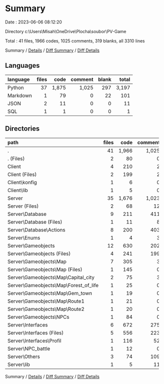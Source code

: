 # Summary

Date : 2023-06-06 08:12:20

Directory c:\\Users\\Misah\\OneDrive\\Plocha\\soubor\\PV-Game

Total : 41 files,  1966 codes, 1025 comments, 319 blanks, all 3310 lines

Summary / [Details](details.md) / [Diff Summary](diff.md) / [Diff Details](diff-details.md)

## Languages
| language | files | code | comment | blank | total |
| :--- | ---: | ---: | ---: | ---: | ---: |
| Python | 37 | 1,875 | 1,025 | 297 | 3,197 |
| Markdown | 1 | 79 | 0 | 22 | 101 |
| JSON | 2 | 11 | 0 | 0 | 11 |
| SQL | 1 | 1 | 0 | 0 | 1 |

## Directories
| path | files | code | comment | blank | total |
| :--- | ---: | ---: | ---: | ---: | ---: |
| . | 41 | 1,966 | 1,025 | 319 | 3,310 |
| . (Files) | 2 | 80 | 0 | 22 | 102 |
| Client | 4 | 210 | 2 | 22 | 234 |
| Client (Files) | 2 | 199 | 2 | 21 | 222 |
| Client\\konfig | 1 | 6 | 0 | 0 | 6 |
| Client\\lib | 1 | 5 | 0 | 1 | 6 |
| Server | 35 | 1,676 | 1,023 | 275 | 2,974 |
| Server (Files) | 2 | 68 | 12 | 10 | 90 |
| Server\\Database | 9 | 211 | 411 | 28 | 650 |
| Server\\Database (Files) | 1 | 11 | 8 | 2 | 21 |
| Server\\Database\\Actions | 8 | 200 | 403 | 26 | 629 |
| Server\\Enums | 1 | 4 | 3 | 1 | 8 |
| Server\\Gameobjects | 12 | 630 | 202 | 110 | 942 |
| Server\\Gameobjects (Files) | 4 | 241 | 199 | 43 | 483 |
| Server\\Gameobjects\\Map | 7 | 305 | 3 | 55 | 363 |
| Server\\Gameobjects\\Map (Files) | 1 | 145 | 0 | 31 | 176 |
| Server\\Gameobjects\\Map\\Capital_city | 2 | 75 | 3 | 14 | 92 |
| Server\\Gameobjects\\Map\\Forest_of_life | 1 | 25 | 0 | 3 | 28 |
| Server\\Gameobjects\\Map\\Gem_town | 1 | 19 | 0 | 2 | 21 |
| Server\\Gameobjects\\Map\\Route1 | 1 | 21 | 0 | 3 | 24 |
| Server\\Gameobjects\\Map\\Route2 | 1 | 20 | 0 | 2 | 22 |
| Server\\Gameobjects\\NPCs | 1 | 84 | 0 | 12 | 96 |
| Server\\Interfaces | 6 | 672 | 275 | 105 | 1,052 |
| Server\\Interfaces (Files) | 5 | 556 | 223 | 85 | 864 |
| Server\\Interfaces\\Profil | 1 | 116 | 52 | 20 | 188 |
| Server\\NPC_battle | 1 | 12 | 0 | 5 | 17 |
| Server\\Others | 3 | 74 | 109 | 15 | 198 |
| Server\\lib | 1 | 5 | 11 | 1 | 17 |

Summary / [Details](details.md) / [Diff Summary](diff.md) / [Diff Details](diff-details.md)